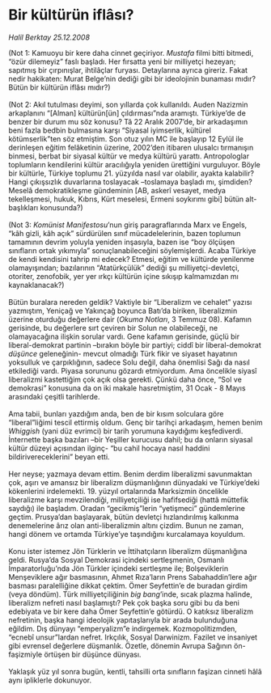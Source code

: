 # Bir kültürün iflâsı?

*Halil Berktay 25.12.2008*

<div class="taraf_structure_2col_1zq">
<div class="margen_n">



 <p>(Not 1: Kamuoyu bir kere daha cinnet geçiriyor. <i>Mustafa</i> filmi bitti bitmedi, “özür dilemeyiz” faslı başladı. Her fırsatta yeni bir milliyetçi hezeyan; sapıtmış bir çırpınışlar, ihtilâçlar furyası. Detaylarına ayrıca gireriz. Fakat nedir hakikaten: Murat Belge’nin dediği gibi bir ideolojinin bunaması mıdır? Bütün bir kültürün iflâsı mıdır?) <br/><br/>(Not 2: Akıl tutulması deyimi, son yıllarda çok kullanıldı. Auden Nazizmin arkaplanını “[Alman] kültürün[ün] çıldırması”nda aramıştı. Türkiye’de de benzer bir durum mu söz konusu? Tâ 22 Aralık 2007’de, bir arkadaşımın beni fazla bedbin bulmasına karşı “Siyasal iyimserlik, kültürel kötümserlik”ten söz etmiştim. Son otuz yılın MC ile başlayıp 12 Eylül ile derinleşen eğitim felâketinin üzerine, 2002’den itibaren ulusalcı tırmanışın binmesi, berbat bir siyasal kültür ve medya kültürü yarattı. Antropologlar toplumların kendilerini kültür aracılığıyla yeniden ürettiğini vurguluyor. Böyle bir kültürle, Türkiye toplumu 21. yüzyılda nasıl var olabilir, ayakta kalabilir? Hangi çıkışsızlık duvarlarına toslayacak –toslamaya başladı mı, şimdiden? Meselâ demokratikleşme gündeminin [AB, askerî vesayet, medya tekelleşmesi, hukuk, Kıbrıs, Kürt meselesi, Ermeni soykırımı gibi] bütün alt-başlıkları konusunda?) <br/><br/>(Not 3: <i>Komünist Manifestosu</i>’nun giriş paragraflarında Marx ve Engels, “kâh gizli, kâh açık” sürdürülen sınıf mücadelelerinin, bazen toplumun tamamının devrim yoluyla yeniden inşasıyla, bazen ise “boy ölçüşen sınıfların ortak yıkımıyla” sonuçlanabileceğini söylemişlerdi. Acaba Türkiye de kendi kendisini tahrip mi edecek? Etmesi, eğitim ve kültürde yenilenme olamayışından; bazılarının “Atatürkçülük” dediği şu milliyetçi-devletçi, otoriter, zenofobik, yer yer ırkçı kültürün içine sıkışıp kalmamızdan mı kaynaklanacak?) <br/><br/>Bütün buralara nereden geldik? Vaktiyle bir “Liberalizm ve cehalet” yazısı yazmıştım, Yeniçağ ve Yakınçağ boyunca Batı’da biriken, liberalizmin üzerine oturduğu değerlere dair (<i>Okuma Notları</i>, 3 Temmuz 08). Kafamın gerisinde, bu değerlere sırt çeviren bir Solun ne olabileceği, ne olamayacağına ilişkin sorular vardı. Gene kafamın gerisinde, güçlü bir liberal-demokrat partinin –bırakın böyle bir partiyi; ciddî bir liberal-demokrat <i>düşünce</i> geleneğinin- mevcut olmadığı Türk fikir ve siyaset hayatının yoksulluk ve çarpıklığının, sadece Solu değil, daha önemlisi Sağı da nasıl etkilediği vardı. Piyasa sorununu gözardı etmiyordum. Ama öncelikle siyasî liberalizmi kastettiğim çok açık olsa gerekti. Çünkü daha önce, “Sol ve demokrasi” konusuna da on iki makale hasretmiştim, 31 Ocak - 8 Mayıs arasındaki çeşitli tarihlerde. <br/><br/>Ama tabii, bunları yazdığım anda, ben de bir kısım solculara göre “liberal”liğimi tescil ettirmiş oldum. Genç bir tarihçi arkadaşım, hemen benim <i>Whiggish</i> (yani düz evrimci) bir tarih yorumuna kaydığımı keşfediverdi. İnternette başka bazıları –bir Yeşiller kurucusu dahil; bu da onların siyasal kültür düzeyi açısından ilginç- “bu cahil hocaya nasıl haddini bildirivereceklerini” beyan etti. <br/><br/>Her neyse; yazmaya devam ettim. Benim derdim liberalizmi savunmaktan çok, aşırı ve amansız bir liberalizm düşmanlığının dünyadaki ve Türkiye’deki kökenlerini irdelemekti. 19. yüzyıl ortalarında Marksizmin öncelikle liberalizme karşı mevzilendiği, milliyetçiliği ise hafifsediği (hattâ müttefik saydığı) ile başladım. Oradan “gecikmiş”lerin “yetişmeci” gündemlerine geçtim. Prusya’dan başlayarak, bütün devletçi hızlandırılmış kalkınma denemelerine ârız olan anti-liberalizmin altını çizdim. Bunun ne zaman, hangi dönem ve ortamda Türkiye’ye taşındığını kurcalamaya koyuldum. <br/><br/>Konu ister istemez Jön Türklerin ve İttihatçıların liberalizm düşmanlığına geldi. Rusya’da Sosyal Demokrasi içindeki sertleşmenin, Osmanlı İmparatorluğu’nda Jön Türkler içindeki sertleşme ile; Bolşeviklerin Menşeviklere ağır basmasının, Ahmet Rıza’ların Prens Sabahaddin’lere ağır basması paralelliğine dikkat çektim. Ömer Seyfettin’e de buradan girdim (veya döndüm). Türk milliyetçiliğinin <i>big bang</i>’inde, sıcak plazma halinde, liberalizm nefreti nasıl başlamıştı? Pek çok başka soru gibi bu da beni edebiyata ve bir kere daha Ömer Seyfettin’e götürdü. O katıksız liberalizm nefretinin, başka hangi ideolojik yapıtaşlarıyla bir arada bulunduğuna eğildim. Dış dünyayı “emperyalizm”e indirgemek. Kozmopolitizmden, “ecnebî unsur”lardan nefret. Irkçılık, Sosyal Darwinizm. Fazilet ve insaniyet gibi evrensel değerlere düşmanlık. Özetle, dönemin Avrupa Sağının ön-faşizmiyle örtüşen bir düşünce dünyası. <br/><br/>Yaklaşık yüz yıl sonra bugün, kentli, tahsilli orta sınıfların faşizan cinneti hâlâ aynı ipliklerle dokunuyor.</p>
<br/>
<br/>
<br/>



<br/>


<div id="taraf_not">
</div>

</div>


</div>
